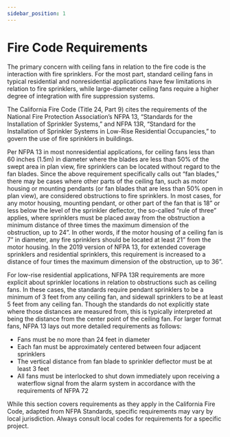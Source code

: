 ```yaml
---
sidebar_position: 1
---
```


# Fire Code Requirements

The primary concern with ceiling fans in relation to the fire code is the interaction with fire sprinklers.  For
the most part, standard ceiling fans in typical residential and nonresidential applications have few
limitations in relation to fire sprinklers, while large-diameter ceiling fans require a higher degree of
integration with fire suppression systems.

The California Fire Code (Title 24, Part 9) cites the requirements of the National Fire Protection
Association’s NFPA 13, “Standards for the Installation of Sprinkler Systems,” and NFPA 13R, “Standard for
the Installation of Sprinkler Systems in Low-Rise Residential Occupancies,” to govern the use of fire
sprinklers in buildings.

Per NFPA 13 in most nonresidential applications, for ceiling fans less than 60 inches (1.5m) in diameter
where the blades are less than 50% of the swept area in plan view, fire sprinklers can be located without
regard to the fan blades. Since the above requirement specifically calls out “fan blades,” there may be
cases where other parts of the ceiling fan, such as motor housing or mounting pendants (or fan blades
that are less than 50% open in plan view), are considered obstructions to fire sprinklers. In most cases,
for any motor housing, mounting pendant, or other part of the fan that is 18” or less below the level of
the sprinkler deflector, the so-called “rule of three” applies, where sprinklers must be placed away from
the obstruction a minimum distance of three times the maximum dimension of the obstruction, up to
24”. In other words, if the motor housing of a ceiling fan is 7” in diameter, any fire sprinklers should be
located at least 21” from the motor housing. In the 2019 version of NFPA 13, for extended coverage
sprinklers and residential sprinklers, this requirement is increased to a distance of four times the
maximum dimension of the obstruction, up to 36”.

For low-rise residential applications, NFPA 13R requirements are more explicit about sprinkler locations in
relation to obstructions such as ceiling fans. In these cases, the standards require pendant sprinklers to
be a minimum of 3 feet from any ceiling fan, and sidewall sprinklers to be at least 5 feet from any ceiling fan. 
Though the standards do not explicitly state where those distances are measured from, this is
typically interpreted at being the distance from the center point of the ceiling fan.
For larger format fans, NFPA 13 lays out more detailed requirements as follows:

- Fans must be no more than 24 feet in diameter
- Each fan must be approximately centered between four adjacent sprinklers
- The vertical distance from fan blade to sprinkler deflector must be at least 3 feet
- All fans must be interlocked to shut down immediately upon receiving a waterflow signal from
the alarm system in accordance with the requirements of NFPA 72

While this section covers requirements as they apply in the California Fire Code, adapted from NFPA
Standards, specific requirements may vary by local jurisdiction. Always consult local codes for
requirements for a specific project.